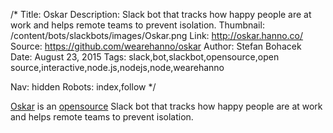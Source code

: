 /*
Title: Oskar
Description: Slack bot that tracks how happy people are at work and helps remote teams to prevent isolation.
Thumbnail: /content/bots/slackbots/images/Oskar.png
Link: http://oskar.hanno.co/
Source: https://github.com/wearehanno/oskar
Author: Stefan Bohacek
Date: August 23, 2015
Tags: slack,bot,slackbot,opensource,open source,interactive,node.js,nodejs,node,wearehanno

Nav: hidden
Robots: index,follow
*/

[Oskar](http://oskar.hanno.co/) is an [opensource](https://github.com/wearehanno/oskar) Slack bot that tracks how happy people are at work and helps remote teams to prevent isolation.